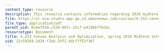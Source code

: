 ```yaml
---
content_type: resource
description: This resource contains information regarding 2010 midterm with solutions.
file: https://ol-ocw-studio-app-qa.s3.amazonaws.com/courses/6-253-convex-analysis-and-optimization-spring-2012/22c593932434f1bb33f1ddcf7f52f367_MIT6_253S12_mid_S10_sol.pdf
file_type: application/pdf
parent_uid: 6c6ef910-c529-067c-52c7-e419b6ffbcbc
resourcetype: Document
title: 6.253 Convex Analysis and Optimization, Spring 2010 Midterm Solutions
uid: 22c59393-2434-f1bb-33f1-ddcf7f52f367
---
```

